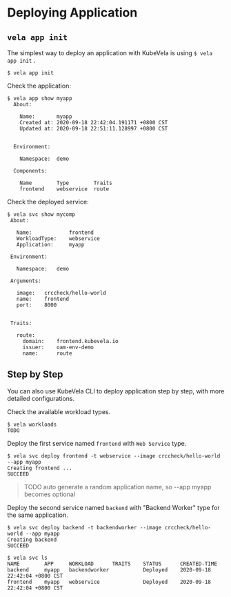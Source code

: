 # Deploying Application

## `vela app init`

The simplest way to deploy an application with KubeVela is using `$ vela app init` .

```console
$ vela app init
```

Check the application:

```console
$ vela app show myapp
  About:
  
    Name:      	myapp
    Created at:	2020-09-18 22:42:04.191171 +0800 CST
    Updated at:	2020-09-18 22:51:11.128997 +0800 CST
  
  
  Environment:
  
    Namespace:	demo
  
  Components:
  
    Name  	    Type      	Traits
    frontend	webservice	route
```

Check the deployed service:

```console
$ vela svc show mycomp
 About:
 
   Name:        	frontend
   WorkloadType:	webservice
   Application: 	myapp
 
 Environment:
 
   Namespace:	demo
 
 Arguments:
 
   image:	crccheck/hello-world
   name: 	frontend
   port: 	8000
 
 
 Traits:
 
   route:
     domain:	frontend.kubevela.io
     issuer:	oam-env-demo
     name:  	route
```

## Step by Step

You can also use KubeVela CLI to deploy application step by step, with more detailed configurations.

Check the available workload types.

```console
$ vela workloads
TODO
```

Deploy the first service named `frontend` with `Web Service` type.

```console
$ vela svc deploy frontend -t webservice --image crccheck/hello-world --app myapp
Creating frontend ...
SUCCEED
```

> TODO auto generate a random application name, so --app myapp becomes optional

Deploy the second service named `backend` with "Backend Worker" type for the same application.

```console
$ vela svc deploy backend -t backendworker --image crccheck/hello-world --app myapp
Creating backend
SUCCEED
```

```console
$ vela svc ls
NAME  	    APP  	WORKLOAD  	  TRAITS	STATUS 	    CREATED-TIME
backend    	myapp	backendworker   	    Deployed	2020-09-18 22:42:04 +0800 CST
frontend	myapp	webservice	      	    Deployed	2020-09-18 22:42:04 +0800 CST
```
